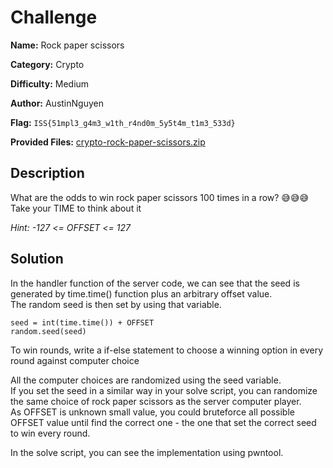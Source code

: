 # Challenge

**Name:** Rock paper scissors

**Category:** Crypto

**Difficulty:** Medium

**Author:** AustinNguyen

**Flag:** `ISS{51mpl3_g4m3_w1th_r4nd0m_5y5t4m_t1m3_533d}`

**Provided Files:** [crypto-rock-paper-scissors.zip](publish/crypto-rock-paper-scissors.zip)  

## Description

What are the odds to win rock paper scissors 100 times in a row? 😅😅😅   
Take your TIME to think about it

*Hint: -127 <= OFFSET <= 127*

## Solution

In the handler function of the server code, we can see that the seed is generated by time.time() function plus an arbitrary offset value.    
The random seed is then set by using that variable. 

```
seed = int(time.time()) + OFFSET
random.seed(seed)
```

To win rounds, write a if-else statement to choose a winning option in every round against computer choice

All the computer choices are randomized using the seed variable.  
If you set the seed in a similar way in your solve script, you can randomize the same choice of rock paper scissors as the server computer player.  
As OFFSET is unknown small value, you could bruteforce all possible OFFSET value until find the correct one - the one that set the correct seed to win every round.

In the solve script, you can see the implementation using pwntool.